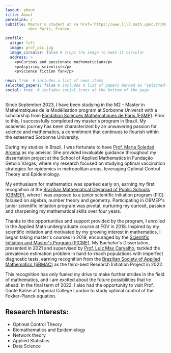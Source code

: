 ```yaml
---
layout: about
title: About
permalink: /
subtitle: Master's student at <a href='https://www.ljll.math.upmc.fr/MathModel/enseignement/les_cours_fondamentaux_en.html'> Sorbonne University</a>. 
          <br> Paris, France.

profile:
  align: left
  image: prof_pic.jpg
  image_circular: false # crops the image to make it circular
  address: >
    <p>Curious and passionate mathematician</p> 
    <p>Aspiring scientist</p>
    <p>Science fiction fan</p>

news: true  # includes a list of news items
selected_papers: false # includes a list of papers marked as "selected={true}"
social: true  # includes social icons at the bottom of the page
---
```


Since September 2023, I have been studying in the M2 - Master in Mathématiques de la Modélisation program at Sorbonne Universit with a scholarship from [Fondation Sciences Mathématiques de Paris (FSMP)](https://www.sciencesmaths-paris.fr/en/).
Prior to this, I successfully completed my master's program in Brazil.
My academic journey has been characterized by an unwavering passion for science and mathematics, a commitment that continues to flourish within the esteemed Sorbonne University. 

During my studies in Brazil, I was fortunate to have [Prof. Maria Soledad Aronna](https://sites.google.com/view/aronna/home) as my advisor. 
She provided invaluable guidance throughout my dissertation project at the School of Applied Mathematics in Fundação Getulio Vargas, where my research focused on studying optimal vaccination strategies for epidemics in metropolitan areas, leveraging Optimal Control Theory and Epidemiology.

My enthusiasm for mathematics was sparked early on, earning my first recognition at the [Brazilian Mathematical Olympiad of Public Schools (OBMEP)](http://www.obmep.org.br/), where I was exposed to a junior scientific initiation program (PIC) focused on algebra, number theory and geometry.
Participating in OBMEP's junior scientific initiation program was pivotal, nurturing my curiosit, passion and sharpening my mathematical skills over four years.

Thanks to the opportunities and support provided by the program, I enrolled in the Applied Math undergraduate course at FGV in 2018.
Inspired by my scientific initiation and motivated by my growing interest in mathematics, I began taking master's courses in 2019, encouraged by the [Scientific Initiation and Master's Program (PICME)](https://picme.obmep.org.br/). 
My Bachelor's Dissertation, presented in 2021 and supervised by [Prof. Luiz Max Carvalho](https://github.com/maxbiostat), tackled the prevalence estimation problem in hard-to-reach populations with imperfect diagnostic tests, earning recognition from the [Brazilian Society of Applied Mathematics (SBMAC)](https://www.sbmac.org.br/) as the third-best Research Initiation Project in 2022.

This recognition has only fueled my drive to make further strides in the field of mathematics, and I am excited about the future possibilities that lie ahead. 
In the final term of 2022, I also had the opportunity to visit Prof. Dante Kalise at Imperial College London to study optimal control of the Fokker-Planck equation.

## Research Interests:

- Optimal Control Theory
- Biomathematics and Epidemiology
- Network theory
- Applied Statistics
- Data Science
